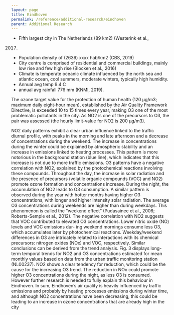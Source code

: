 ```yaml
---
layout: page
title: Eindhoven
permalink: /reference/additional-research/eindhoven
parent: Additional Research
---
```

- Fifth largest city in The Netherlands (89 km2) (Westerink et al.,
2017)
- Population density of (2639) xxxx hab/km2 (CBS, 2019)
- City centre is comprised of residential and commercial buildings, mainly low rise and few high rise (Blocken et al., 2016)
- Climate is temperate oceanic climate influenced by the north sea and atlantic ocean, cool summers, moderate winters, typically high humidity.
- Annual avg temp 9.4 C
- annual avg rainfall 776 mm (KNMI, 2019).

The ozone target value for the protection of human health (120 μg/m3; maximum daily eight-hour mean), established by the Air Quality Framework Directive, is exceeded 10 to 15 times every year, making O3 one of the most problematic pollutants in the city. As NO2 is one of the precursors to O3, the pair was assessed (the hourly limit-value for NO2 is 200 μg/m3).

NO2 daily patterns exhibit a clear urban influence linked to the traffic diurnal profile, with peaks in the morning and late afternoon and a decrease of concentrations during the weekend. The increase in concentrations during the winter could be explained by atmospheric stability and an increase in emissions linked to heating processes. This pattern is more notorious in the background station (blue line), which indicates that this increase is not due to more traffic emissions.
O3 patterns have a negative correlation with NO2, explained by the photochemical reactions involving these compounds. Throughout the day, the increase in solar radiation and the presence of precursors (volatile organic compounds (VOC) and NO2) promote ozone formation and concentrations increase. During the night, the accumulation of NO2 leads to O3 consumption. A similar pattern is observed during the year with hotter months having higher O3 concentrations, with longer and higher intensity solar radiation. The average O3 concentrations during weekends are higher than during weekdays. This phenomenon is called the “weekend effect” (Pudasainee et al., 2006; Roberts-Semple et al., 2012). The negative correlation with NO2 suggests that VOC contributed to elevated O3 concentrations. Lower nitric oxide (NO) levels and VOC emissions dur-
ing weekend mornings consume less O3, which accumulates later by photochemical reactions. Weekday/weekend differences in O3 are intricately related to interactions with its chemical precursors: nitrogen oxides (NOx) and VOC, respectively. Similar conclusions can be derived from the trend analysis. Fig. 3 displays long-term temporal trends for NO2 and O3 concentrations
estimated for mean monthly values based on data from the urban traffic monitoring station (NL00237). NO2 shows a clear tendency for reduction, which could be the cause for the increasing O3 trend. The reduction in NOx could promote higher O3 concentrations during the night, as less
O3 is consumed. However further research is needed to fully explain this behaviour in Eindhoven.
In sum, Eindhoven’s air quality is heavily influenced by traffic emissions and probably by heating processes emissions during winter time, and although NO2 concentrations have been decreasing, this could be leading to an increase in ozone concentrations that are already high in the city